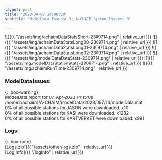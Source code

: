 ```yaml
---
layout: post
title: "2023-04-07 14:00:00"
subtitle: "ModelData Issues: 3; A-CHAIM System Issues: 0"

---
```


![]({{ "/assets/img/achaimDataStatsShort-2309714.png" | relative_url }})
![]({{ "/assets/img/achaimDataStatsLong00-2309714.png" | relative_url }})
![]({{ "/assets/img/achaimDataStatsLong01-2309714.png" | relative_url }})
![]({{ "/assets/img/achaimDataStatsLong02-2309714.png" | relative_url }})
![]({{ "/assets/img/modelDataDataStats-2309714.png" | relative_url }})
![]({{ "/assets/img/modelDataStationStats-2309714.png" | relative_url }})
![]({{ "/assets/img/achaimRunTime-2309714.png" | relative_url }})


### ModelData Issues:  
  
{: .box-warning}  
 ModelData report for 07-Apr-2023 14:15:08   
 /home2/achaim1/A-CHAIM/modelData/2023/097/14/modelData.mat   
 0% of all possible stations for JASON were downloaded. x10   
 0% of all possible stations for KASI were downloaded. x1282   
 0% of all possible stations for KARTVERKET were downloaded. x991   
  


### Logs:  
  
{: .box-note}  
[Logs.zip]({{ "/assets/other/logs.zip" | relative_url }})  
[Log Info]({{ "/logInfo" | relative_url }})  
